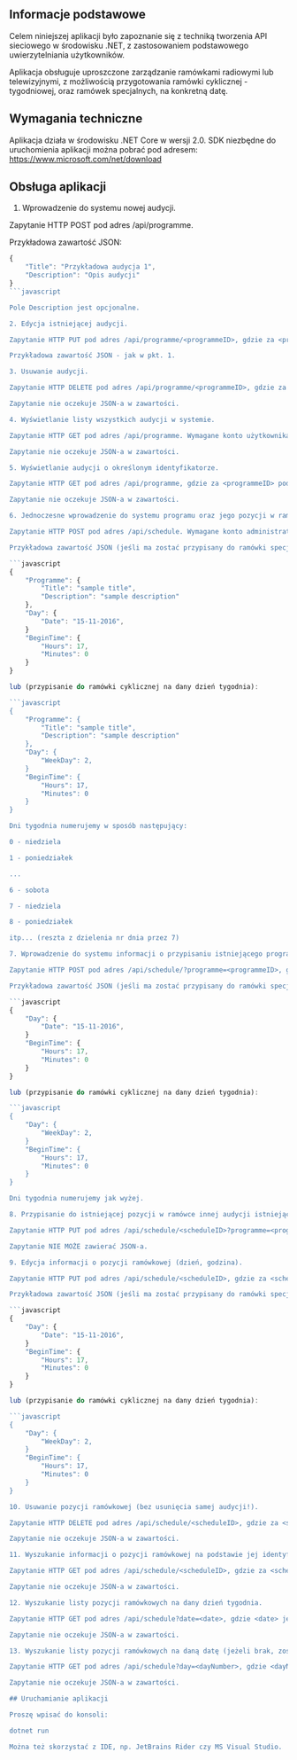 ## Informacje podstawowe

Celem niniejszej aplikacji było zapoznanie się z techniką tworzenia API sieciowego w środowisku .NET, z zastosowaniem podstawowego uwierzytelniania użytkowników.

Aplikacja obsługuje uproszczone zarządzanie ramówkami radiowymi lub telewizyjnymi, z możliwością przygotowania ramówki cyklicznej - tygodniowej, oraz ramówek specjalnych, na konkretną datę.

## Wymagania techniczne

Aplikacja działa w środowisku .NET Core w wersji 2.0. SDK niezbędne do uruchomienia aplikacji można pobrać pod adresem: https://www.microsoft.com/net/download

## Obsługa aplikacji

1. Wprowadzenie do systemu nowej audycji.

Zapytanie HTTP POST pod adres /api/programme.

Przykładowa zawartość JSON:

```javascript
{
	"Title": "Przykładowa audycja 1",
	"Description": "Opis audycji"
}
```javascript

Pole Description jest opcjonalne.

2. Edycja istniejącej audycji.

Zapytanie HTTP PUT pod adres /api/programme/<programmeID>, gdzie za <programmeID> podajemy odpowiedni identyfikator.

Przykładowa zawartość JSON - jak w pkt. 1.

3. Usuwanie audycji.

Zapytanie HTTP DELETE pod adres /api/programme/<programmeID>, gdzie za <programmeID> podajemy odpowiedni identyfikator.

Zapytanie nie oczekuje JSON-a w zawartości.

4. Wyświetlanie listy wszystkich audycji w systemie.

Zapytanie HTTP GET pod adres /api/programme. Wymagane konto użytkownika z dowolnymi uprawnieniami.

Zapytanie nie oczekuje JSON-a w zawartości.

5. Wyświetlanie audycji o określonym identyfikatorze.

Zapytanie HTTP GET pod adres /api/programme, gdzie za <programmeID> podajemy odpowiedni identyfikator.

Zapytanie nie oczekuje JSON-a w zawartości.

6. Jednoczesne wprowadzenie do systemu programu oraz jego pozycji w ramówce.

Zapytanie HTTP POST pod adres /api/schedule. Wymagane konto administratorskie.

Przykładowa zawartość JSON (jeśli ma zostać przypisany do ramówki specjalnej na konkretną datę):

```javascript
{
	"Programme": {
		"Title": "sample title",
		"Description": "sample description"
	},
	"Day": {
		"Date": "15-11-2016",
	}
	"BeginTime": {
		"Hours": 17,
		"Minutes": 0
	}
}

lub (przypisanie do ramówki cyklicznej na dany dzień tygodnia):

```javascript
{
	"Programme": {
		"Title": "sample title",
		"Description": "sample description"
	},
	"Day": {
		"WeekDay": 2,
	}
	"BeginTime": {
		"Hours": 17,
		"Minutes": 0
	}
}

Dni tygodnia numerujemy w sposób następujący:

0 - niedziela

1 - poniedziałek

...

6 - sobota

7 - niedziela

8 - poniedziałek

itp... (reszta z dzielenia nr dnia przez 7)

7. Wprowadzenie do systemu informacji o przypisaniu istniejącego programu do dnia i godziny w ramówce.

Zapytanie HTTP POST pod adres /api/schedule/?programme=<programmeID>, gdzie za <programmeID> podajemy odpowiedni identyfikator.

Przykładowa zawartość JSON (jeśli ma zostać przypisany do ramówki specjalnej na konkretną datę):

```javascript
{
	"Day": {
		"Date": "15-11-2016",
	}
	"BeginTime": {
		"Hours": 17,
		"Minutes": 0
	}
}

lub (przypisanie do ramówki cyklicznej na dany dzień tygodnia):

```javascript
{
	"Day": {
		"WeekDay": 2,
	}
	"BeginTime": {
		"Hours": 17,
		"Minutes": 0
	}
}

Dni tygodnia numerujemy jak wyżej.

8. Przypisanie do istniejącej pozycji w ramówce innej audycji istniejącej w systemie.

Zapytanie HTTP PUT pod adres /api/schedule/<scheduleID>?programme=<programmeID>, gdzie za <scheduleID> podajemy identyfikator pozycji w ramówce, a za <programmeID> - identyfikator programu, który ma zostać do niej przypisany.

Zapytanie NIE MOŻE zawierać JSON-a.

9. Edycja informacji o pozycji ramówkowej (dzień, godzina).

Zapytanie HTTP PUT pod adres /api/schedule/<scheduleID>, gdzie za <scheduleID> podajemy identyfikator pozycji w ramówce. Wymagane konto administratorskie.

Przykładowa zawartość JSON (jeśli ma zostać przypisany do ramówki specjalnej na konkretną datę):

```javascript
{
	"Day": {
		"Date": "15-11-2016",
	}
	"BeginTime": {
		"Hours": 17,
		"Minutes": 0
	}
}

lub (przypisanie do ramówki cyklicznej na dany dzień tygodnia):

```javascript
{
	"Day": {
		"WeekDay": 2,
	}
	"BeginTime": {
		"Hours": 17,
		"Minutes": 0
	}
}

10. Usuwanie pozycji ramówkowej (bez usunięcia samej audycji!).

Zapytanie HTTP DELETE pod adres /api/schedule/<scheduleID>, gdzie za <scheduleID> podajemy identyfikator pozycji w ramówce.

Zapytanie nie oczekuje JSON-a w zawartości.

11. Wyszukanie informacji o pozycji ramówkowej na podstawie jej identyfikatora.

Zapytanie HTTP GET pod adres /api/schedule/<scheduleID>, gdzie za <scheduleID> podajemy identyfikator pozycji w ramówce.

Zapytanie nie oczekuje JSON-a w zawartości.

12. Wyszukanie listy pozycji ramówkowych na dany dzień tygodnia.

Zapytanie HTTP GET pod adres /api/schedule?date=<date>, gdzie <date> jest datą w formacie <dd-mm-yyyy>.

Zapytanie nie oczekuje JSON-a w zawartości.

13. Wyszukanie listy pozycji ramówkowych na daną datę (jeżeli brak, zostaną wyszukane programy na dzień tygodnia, w jaki przypada dana data).

Zapytanie HTTP GET pod adres /api/schedule?day=<dayNumber>, gdzie <dayNumber> jest numerem dnia tygodnia wg opisu wyżej.

Zapytanie nie oczekuje JSON-a w zawartości.

## Uruchamianie aplikacji

Proszę wpisać do konsoli:

dotnet run

Można też skorzystać z IDE, np. JetBrains Rider czy MS Visual Studio.